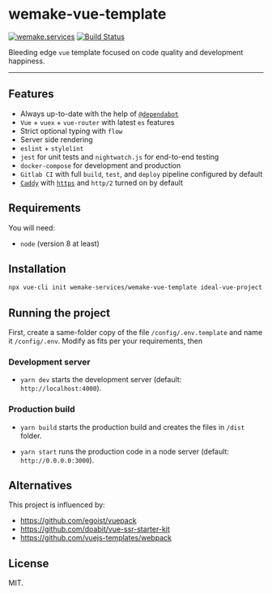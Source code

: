# wemake-vue-template

[![wemake.services](https://img.shields.io/badge/style-wemake.services-green.svg?label=&logo=data%3Aimage%2Fpng%3Bbase64%2CiVBORw0KGgoAAAANSUhEUgAAABAAAAAQCAMAAAAoLQ9TAAAABGdBTUEAALGPC%2FxhBQAAAAFzUkdCAK7OHOkAAAAbUExURQAAAAAAAAAAAAAAAAAAAAAAAAAAAAAAAP%2F%2F%2F5TvxDIAAAAIdFJOUwAjRA8xXANAL%2Bv0SAAAADNJREFUGNNjYCAIOJjRBdBFWMkVQeGzcHAwksJnAPPZGOGAASzPzAEHEGVsLExQwE7YswCb7AFZSF3bbAAAAABJRU5ErkJggg%3D%3D)](http://wemake.services) [![Build Status](https://travis-ci.org/wemake-services/wemake-vue-template.svg?branch=master)](https://travis-ci.org/wemake-services/wemake-vue-template)


Bleeding edge `vue` template focused on code quality and development happiness.

---

## Features

- Always up-to-date with the help of [`@dependabot`](https://github.com/wemake-services/wemake-vue-template/pulls?utf8=%E2%9C%93&q=is%3Apr%20author%3Aapp%2Fdependabot)
- `Vue` + `vuex` + `vue-router` with latest `es` features
- Strict optional typing with `flow`
- Server side rendering
- `eslint` + `stylelint`
- `jest` for unit tests and `nightwatch.js` for end-to-end testing
- `docker-compose` for development and production
- `Gitlab CI` with full `build`, `test`, and `deploy` pipeline configured by default
- [`Caddy`](https://caddyserver.com/) with [`https`](https://caddyserver.com/docs/automatic-https) and `http/2` turned on by default


## Requirements

You will need:

- `node` (version 8 at least)


## Installation

```bash
npx vue-cli init wemake-services/wemake-vue-template ideal-vue-project
```

## Running the project

First, create a same-folder copy of the file `/config/.env.template` and name it `/config/.env`. Modify as fits per your requirements, then

### Development server

- `yarn dev` starts the development server (default: `http://localhost:4000`).

### Production build

- `yarn build` starts the production build and creates the files in `/dist` folder.

- `yarn start` runs the production code in a node server (default: `http://0.0.0.0:3000`). 

## Alternatives

This project is influenced by:

- https://github.com/egoist/vuepack
- https://github.com/doabit/vue-ssr-starter-kit
- https://github.com/vuejs-templates/webpack


## License

MIT.
